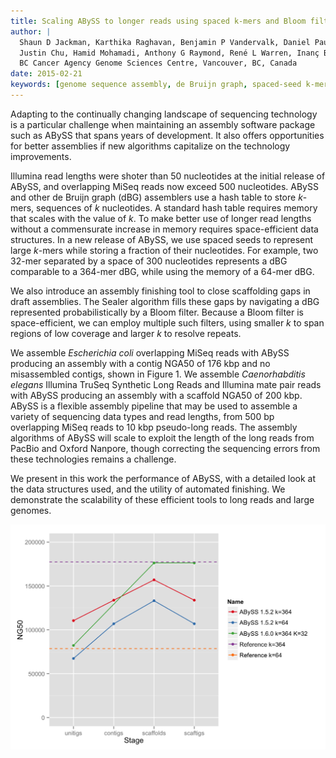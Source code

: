 ```yaml
---
title: Scaling ABySS to longer reads using spaced k-mers and Bloom filters
author: |
  Shaun D Jackman, Karthika Raghavan, Benjamin P Vandervalk, Daniel Paulino,
  Justin Chu, Hamid Mohamadi, Anthony G Raymond, René L Warren, Inanç Birol
  BC Cancer Agency Genome Sciences Centre, Vancouver, BC, Canada
date: 2015-02-21
keywords: [genome sequence assembly, de Bruijn graph, spaced-seed k-mer, Bloom filter]
---
```


Adapting to the continually changing landscape of sequencing technology is a particular challenge when maintaining an assembly software package such as ABySS that spans years of development. It also offers opportunities for better assemblies if new algorithms capitalize on the technology improvements.

Illumina read lengths were shoter than 50 nucleotides at the initial release of ABySS, and overlapping MiSeq reads now exceed 500 nucleotides. ABySS and other de Bruijn graph (dBG) assemblers use a hash table to store *k*-mers, sequences of *k* nucleotides. A standard hash table requires memory that scales with the value of *k*. To make better use of longer read lengths without a commensurate increase in memory requires space-efficient data structures. In a new release of ABySS, we use spaced seeds to represent large *k*-mers while storing a fraction of their nucleotides. For example, two 32-mer separated by a space of 300 nucleotides represents a dBG comparable to a 364-mer dBG, while using the memory of a 64-mer dBG.

We also introduce an assembly finishing tool to close scaffolding gaps in draft assemblies. The Sealer algorithm fills these gaps by navigating a dBG represented probabilistically by a Bloom filter. Because a Bloom filter is space-efficient, we can employ multiple such filters, using smaller *k* to span regions of low coverage and larger *k* to resolve repeats.

We assemble *Escherichia coli* overlapping MiSeq reads with ABySS producing an assembly with a contig NGA50 of 176 kbp and no misassembled contigs, shown in Figure 1. We assemble *Caenorhabditis elegans* Illumina TruSeq Synthetic Long Reads and Illumina mate pair reads with ABySS producing an assembly with a scaffold NGA50 of 200 kbp. ABySS is a flexible assembly pipeline that may be used to assemble a variety of sequencing data types and read lengths, from 500 bp overlapping MiSeq reads to 10 kbp pseudo-long reads. The assembly algorithms of ABySS will scale to exploit the length of the long reads from PacBio and Oxford Nanpore, though correcting the sequencing errors from these technologies remains a challenge.

We present in this work the performance of ABySS, with a detailed look at the data structures used, and the utility of automated finishing. We demonstrate the scalability of these efficient tools to long reads and large genomes.

![Assembly of *E. coli* overlapping MiSeq reads with both ABySS 1.5.2 using a standard de Bruijn Graph and ABySS 1.6.0 using a spaced-seeds de Bruijn Graph. We also reassemble the reference genome using ABySS, disabling all error-removal algorithms, to show the best possible assembly for that value of *k*.](recomb2015-talk.png)

